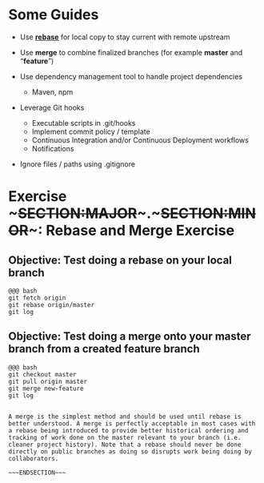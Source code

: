 <!SLIDE bullet incremental smaller transition=fade>

# Some Guides

* Use **[rebase](https://www.atlassian.com/git/images/articles/simple-git-workflow-is-simple/rebase-on-feature.gif)** for local copy to stay current with remote upstream

* Use **merge** to combine finalized branches (for example **master** and “**feature**”)

* Use dependency management tool to handle project dependencies
  - Maven, npm

* Leverage Git hooks
  - Executable scripts in .git/hooks
  - Implement commit policy / template
  - Continuous Integration and/or Continuous Deployment workflows
  - Notifications

* Ignore files / paths using .gitignore

<!SLIDE supplemental exercises>
# Exercise ~~~SECTION:MAJOR~~~.~~~SECTION:MINOR~~~: Rebase and Merge Exercise
## Objective: Test doing a rebase on your local branch

    @@@ bash
    git fetch origin
    git rebase origin/master
    git log

## Objective: Test doing a merge onto your master branch from a created feature branch

    @@@ bash
    git checkout master
    git pull origin master
    git merge new-feature
    git log


~~~SECTION:handouts~~~

A merge is the simplest method and should be used until rebase is better understood. A merge is perfectly acceptable in most cases with a rebase being introduced to provide better historical ordering and tracking of work done on the master relevant to your branch (i.e. cleaner project history). Note that a rebase should never be done directly on public branches as doing so disrupts work being doing by collaborators.

~~~ENDSECTION~~~

